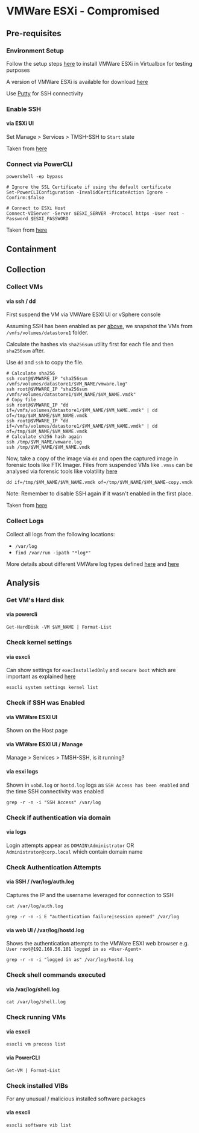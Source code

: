 # VMWare ESXi - Compromised

## Pre-requisites

### Environment Setup

Follow the setup steps [here](https://www.wintips.org/how-to-install-vmware-esxi-on-virtualbox/) to install VMWare ESXi in Virtualbox for testing purposes

A version of VMWare ESXi is available for download [here](https://archive.org/details/ESXi6.7)

Use [Putty](https://www.chiark.greenend.org.uk/~sgtatham/putty/latest.html) for SSH connectivity 

### Enable SSH

#### via ESXi UI

Set Manage > Services > TMSH-SSH to `Start` state

Taken from [here](https://www.serversaustralia.com.au/articles/virtualisation/vmware-esxi)

### Connect via PowerCLI

```
powershell -ep bypass

# Ignore the SSL Certificate if using the default certificate
Set-PowerCLIConfiguration -InvalidCertificateAction Ignore -Confirm:$false

# Connect to ESXi Host
Connect-VIServer -Server $ESXI_SERVER -Protocol https -User root -Password $ESXI_PASSWORD
```

Taken from [here](https://www.ivobeerens.nl/2018/07/18/quick-tip-powercli-invalid-server-certificate-error/)

## Containment

## Collection

### Collect VMs

#### via ssh / dd

First suspend the VM via VMWare ESXI UI or vSphere console

Assuming SSH has been enabled as per [above](#enable-ssh), we snapshot the VMs from `/vmfs/volumes/datastore1` folder.

Calculate the hashes via `sha256sum` utility first for each file and then `sha256sum` after.

Use `dd` and `ssh` to copy the file.

```
# Calculate sha256
ssh root@$VMWARE_IP "sha256sum /vmfs/volumes/datastore1/$VM_NAME/vmware.log"
ssh root@$VMWARE_IP "sha256sum /vmfs/volumes/datastore1/$VM_NAME/$VM_NAME.vmdk"
# Copy file
ssh root@$VMWARE_IP "dd if=/vmfs/volumes/datastore1/$VM_NAME/$VM_NAME.vmdk" | dd of=/tmp/$VM_NAME/$VM_NAME.vmdk
ssh root@$VMWARE_IP "dd if=/vmfs/volumes/datastore1/$VM_NAME/$VM_NAME.vmdk" | dd of=/tmp/$VM_NAME/$VM_NAME.vmdk
# Calculate sh256 hash again
ssh /tmp/$VM_NAME/vmware.log
ssh /tmp/$VM_NAME/$VM_NAME.vmdk
```

Now, take a copy of the image via `dd` and open the captured image in forensic tools like FTK Imager. Files from suspended VMs like `.vmss` can be analysed via forensic tools like volatility [here](https://github.com/volatilityfoundation/volatility/wiki/VMware-Snapshot-File)

```
dd if=/tmp/$VM_NAME/$VM_NAME.vmdk of=/tmp/$VM_NAME/$VM_NAME-copy.vmdk
```

Note: Remember to disable SSH again if it wasn't enabled in the first place. 

Taken from [here](https://www.sans.org/blog/how-to-digital-forensic-imaging-in-vmware-esxi/)

### Collect Logs

Collect all logs from the following locations: 
- `/var/log`
- `find /var/run -ipath "*log*"`

More details about different VMWare log types defined [here](https://docs.vmware.com/en/VMware-vSphere/7.0/com.vmware.vsphere.monitoring.doc/GUID-832A2618-6B11-4A28-9672-93296DA931D0.html) and [here](https://pchawda.wordpress.com/2020/01/14/esxi-log-files-location-and-their-description/)

## Analysis

### Get VM's Hard disk

#### via powercli

```
Get-HardDisk -VM $VM_NAME | Format-List
```

### Check kernel settings

#### via esxcli

Can show settings for `execInstalledOnly` and `secure boot` which are important as explained [here](https://www.truesec.com/hub/blog/secure-your-vmware-esxi-hosts-against-ransomware)
```
esxcli system settings kernel list
```

### Check if SSH was Enabled

#### via VMWare ESXI UI

Shown on the Host page

#### via VMWare ESXI UI / Manage 

Manage > Services > TMSH-SSH, is it running?

#### via esxi logs

Shown in `vobd.log` or `hostd.log` logs as `SSH Access has been enabled` and the time SSH connectivity was enabled

```
grep -r -n -i "SSH Access" /var/log 
```

### Check if authentication via domain

#### via logs

Login attempts appear as `DOMAIN\Administrator` OR `Administrator@corp.local` which contain domain name

### Check Authentication Attempts

#### via SSH / /var/log/auth.log

Captures the IP and the username leveraged for connection to SSH

```
cat /var/log/auth.log

grep -r -n -i E "authentication failure|session opened" /var/log
```

#### via web UI / /var/log/hostd.log

Shows the authentication attempts to the VMWare ESXI web browser e.g. `User root@192.168.56.101 logged in as <User-Agent>`
```
grep -r -n -i "logged in as" /var/log/hostd.log
```

### Check shell commands executed

#### via /var/log/shell.log
```
cat /var/log/shell.log
``` 

### Check running VMs

#### via esxcli

```
esxcli vm process list
```

#### via PowerCLI

```
Get-VM | Format-List
```

### Check installed VIBs

For any unusual / malicious installed software packages

#### via esxcli

```
esxcli software vib list
```
